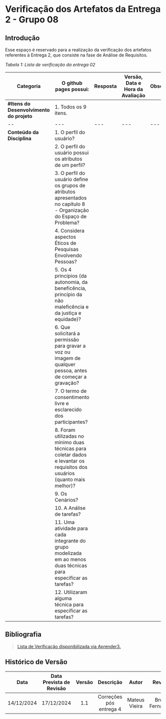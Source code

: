 # Verificação dos Artefatos da Entrega 2 - Grupo 08

## Introdução

Esse espaço é reservado para a realização da verificação dos artefatos referentes à Entrega 2, que consiste na fase de Análise de Requisitos.

_Tabela 1: Lista de verificação da entrega 02_

| **Categoria**                            | **O github pages possui:**                                                                                                 | **Resposta** | **Versão, Data e Hora da Avaliação** | **Observações** |
| ---------------------------------------- | -------------------------------------------------------------------------------------------------------------------------- | ------------ | ----------------------------------- | --------------- |
| **#Itens do Desenvolvimento do projeto** | 1. Todos os 9 itens.                                                                                                       |              |                                     |                 |
| --                                       | ---                                                                                                                        | ---          | ---                                 | ---             |
| **Conteúdo da Disciplina**               | 1. O perfil do usuário?                                                                                                    |              |                                     |                 |
|                                          | 2. O perfil do usuário possui os atributos de um perfil?                                                                   |              |                                     |                 |
|                                          | 3. O perfil do usuário define os grupos de atributos apresentados no capítulo 8 - Organização do Espaço de Problema?       |              |                                     |                 |
|                                          | 4. Considera aspectos Éticos de Pesquisas Envolvendo Pessoas?                                                              |              |                                     |                 |
|                                          | 5. Os 4 princípios (da autonomia, da beneficência, princípio da não maleficência e da justiça e equidade)?                 |              |                                     |                 |
|                                          | 6. Que solicitará a permissão para gravar a voz ou imagem de qualquer pessoa, antes de começar a gravação?                 |              |                                     |                 |
|                                          | 7. O termo de consentimento livre e esclarecido dos participantes?                                                         |              |                                     |                 |
|                                          | 8. Foram utilizadas no mínimo duas técnicas para coletar dados e levantar os requisitos dos usuários (quanto mais melhor)? |              |                                     |                 |
|                                          | 9. Os Cenários?                                                                                                            |              |                                     |                 |
|                                          | 10. A Análise de tarefas?                                                                                                  |              |                                     |                 |
|                                          | 11. Uma atividade para cada integrante do grupo modelizada em ao menos duas técnicas para especificar as tarefas?          |              |                                     |                 |
|                                          | 12. Utilizaram alguma técnica para especificar as tarefas?                                                                 |              |                                     |                 |

## Bibliografia

> [Lista de Verificação disponibilizada via Aprender3.](https://aprender3.unb.br/pluginfile.php/2972625/mod_resource/content/58/Plano_de_Ensino%20FIHC%20022024%20Turma%2001%20v2.pdf)

## Histórico de Versão

|    Data    | Data Prevista de Revisão | Versão |        Descrição        |     Autor     |     Revisor     |
| :--------: | :----------------------: | :----: | :---------------------: | :-----------: | :-------------: |
| 14/12/2024 |        17/12/2024        |  1.1   | Correções pós entrega 4 | Mateus Vieira | Breno Fernandes |

